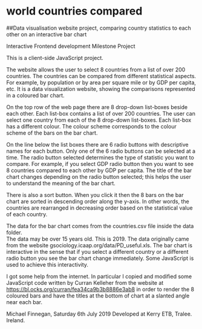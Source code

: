 # world countries compared
##Data visualisation website project, comparing country statistics to each other on an interactive bar chart

Interactive Frontend development Milestone Project

This is a client-side JavaScript project.

The website allows the  user to select 8 countries from a list of over 200 countries. The countries can be compared from different statistical aspects. For example, by population or by area per square mile or by GDP per capita, etc. It is a data visualization website, showing the comparisons represented in a coloured bar chart.

On the top row of the web page there are 8 drop-down list-boxes beside each other. Each list-box contains a list of over 200 countries. The user can select one country from each of the 8 drop-down list-boxes. Each list-box has a different colour. The colour scheme corresponds to the colour scheme of the bars on the bar chart.

On the line below the list boxes there are 6 radio buttons with descriptive names for each button. Only one of the 6 radio buttons can be selected at a time. The radio button selected determines the type of statistic you want to compare. For example, if you select GDP radio button then you want to see 8 countries compared to each other by GDP per capita. The title of the bar chart changes depending on the radio button selected; this helps the user to understand the meaning of the bar chart.

There is also a sort button. When you click it then the 8 bars on the bar chart are sorted in descending order along the y-axis. In other words, the countries are rearranged in decreasing order based on the statistical value of each country.

The data for the bar chart comes from the countries.csv file inside the data folder.   
The data may be over 15 years old. This is 2019. The data originally came from the website gsociology.icaap.org/data/PD_useful.xls.
The bar chart is interactive in the sense that if you select a different country or a different radio button you see the bar chart change immediately. Some JavaScript is used to achieve this interactivity.

I got some help from the internet. In particular I copied and modified some JavaScript code written by Curran Kelleher from the website at https://bl.ocks.org/curran/fea34ca9b3b8886e3ab8 in order to render the 8 coloured bars and have the titles at the bottom of chart at a slanted angle near each bar.

Michael Finnegan, Saturday 6th July 2019
Developed at Kerry ETB, Tralee. Ireland.



